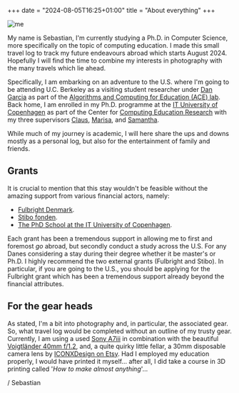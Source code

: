 +++
date = "2024-08-05T16:25+01:00"
title = "About everything"
+++

![me](/photos/landing.JPG)

My name is Sebastian, I'm currently studying a Ph.D. in Computer Science, more specifically on the topic of computing education. I made this small travel log to track my future endeavours abroad which starts August 2024. Hopefully I will find the time to combine my interests in photography with the many travels which lie ahead.

Specifically, I am embarking on an adventure to the U.S. where I'm going to be attending U.C. Berkeley as a visiting student researcher under [Dan Garcia](https://www2.eecs.berkeley.edu/Faculty/Homepages/garcia.html) as part of the [Algorithms and Computing for Education (ACE) lab](https://acelab.berkeley.edu/). Back home, I am enrolled in my Ph.D. programme at the [IT University of Copenhagen](https://itu.dk/) as part of the Center for [Computing Education Research](https://ccer.itu.dk/) with my three supervisors [Claus](https://www.itu.dk/people/brabrand/), [Marisa](https://pure.itu.dk/en/persons/marisa-cohn), and [Samantha](https://anthropology.ku.dk/staff/assistant-professor-and-postdoc/?pure=en/persons/644380).

While much of my journey is academic, I will here share the ups and downs mostly as a personal log, but also for the entertainment of family and friends.

## Grants

It is crucial to mention that this stay wouldn't be feasible without the amazing support from various financial actors, namely:

- [Fulbright Denmark](https://fulbrightcenter.dk).
- [Stibo fonden](https://www.stibofonden.dk).
- [The PhD School at the IT University of Copenhagen](https://en.itu.dk/Research/PhD-Programme).

Each grant has been a tremendous support in allowing me to first and foremost *go* abroad, but secondly conduct a study across the U.S. For any Danes considering a stay during their degree whether it be master's or Ph.D. I highly recommend the two external grants (Fulbright and Stibo). In particular, if you are going to the U.S., you should be applying for the Fulbright grant which has been a tremendous support already beyond the financial attributes.


## For the gear heads

As stated, I'm a bit into photography and, in particular, the associated gear. So, what travel log would be completed without an outline of my trusty gear. Currently, I am using a used [Sony A7iii](https://electronics.sony.com/imaging/interchangeable-lens-cameras/full-frame/p/ilce7m3-b) in combination with the beautiful [Voigtländer 40mm f/1.2](https://www.voigtlaender.de/lenses/e-mount/40mm-11-2-nokton-aspherical/?lang=en), and, a quite quirky little fellar, a 30mm disposable camera lens by [ICONXDesign on Etsy](https://www.etsy.com/dk-en/listing/1649901113/disposable-camera-lens-for-sony-e-mount?click_key=207ea6a32c457c5fdc93d0afc263e17b0b2a931c%3A1649901113&click_sum=5aa725ab&ref=shop_home_feat_1). Had I employed my education properly, I would have printed it myself... after all, I did take a course in 3D printing called '*How to make almost anything*'...


/ Sebastian
